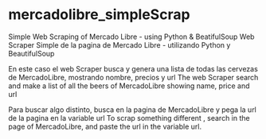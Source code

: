 # mercadolibre_simpleScrap
Simple Web Scraping of Mercado Libre - using Python & BeatifulSoup
Web Scraper Simple de la pagina de Mercado Libre - utilizando Python y BeautifulSoup

En este caso el web Scraper busca y genera una lista de todas las cervezas de MercadoLibre, mostrando nombre, precios y url
The web Scraper search and make a list of all the beers of MercadoLibre showing name, price and url

Para buscar algo distinto, busca en la pagina de MercadoLibre y pega la url de la pagina en la variable url
To scrap something different , search in the page of MercadoLibre, and paste the url in the variable url.



